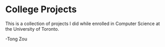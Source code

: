 College Projects
===============

This is a collection of projects I did while enrolled in Computer Science at the University of Toronto.

-Tong Zou